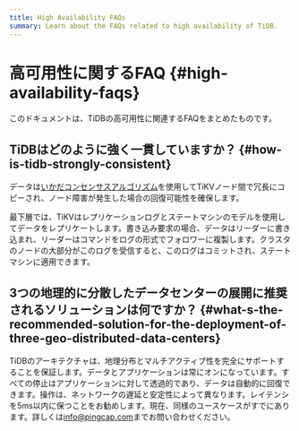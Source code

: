 ```yaml
---
title: High Availability FAQs
summary: Learn about the FAQs related to high availability of TiDB.
---
```


# 高可用性に関するFAQ {#high-availability-faqs}

このドキュメントは、TiDBの高可用性に関連するFAQをまとめたものです。

## TiDBはどのように強く一貫していますか？ {#how-is-tidb-strongly-consistent}

データは[いかだコンセンサスアルゴリズム](https://raft.github.io/)を使用してTiKVノード間で冗長にコピーされ、ノード障害が発生した場合の回復可能性を確保します。

最下層では、TiKVはレプリケーションログとステートマシンのモデルを使用してデータをレプリケートします。書き込み要求の場合、データはリーダーに書き込まれ、リーダーはコマンドをログの形式でフォロワーに複製します。クラスタのノードの大部分がこのログを受信すると、このログはコミットされ、ステートマシンに適用できます。

## 3つの地理的に分散したデータセンターの展開に推奨されるソリューションは何ですか？ {#what-s-the-recommended-solution-for-the-deployment-of-three-geo-distributed-data-centers}

TiDBのアーキテクチャは、地理分布とマルチアクティブ性を完全にサポートすることを保証します。データとアプリケーションは常にオンになっています。すべての停止はアプリケーションに対して透過的であり、データは自動的に回復できます。操作は、ネットワークの遅延と安定性によって異なります。レイテンシを5ms以内に保つことをお勧めします。現在、同様のユースケースがすでにあります。詳しくは[info@pingcap.com](mailto:info@pingcap.com)までお問い合わせください。
